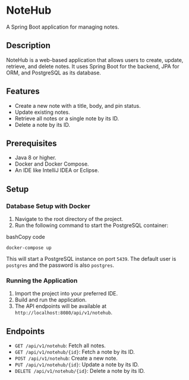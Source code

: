 # NoteHub

A Spring Boot application for managing notes.

## Description

NoteHub is a web-based application that allows users to create, update, retrieve, and delete notes. It uses Spring Boot for the backend, JPA for ORM, and PostgreSQL as its database.

## Features

-   Create a new note with a title, body, and pin status.
-   Update existing notes.
-   Retrieve all notes or a single note by its ID.
-   Delete a note by its ID.

## Prerequisites

-   Java 8 or higher.
-   Docker and Docker Compose.
-   An IDE like IntelliJ IDEA or Eclipse.

## Setup

### Database Setup with Docker

1.  Navigate to the root directory of the project.
2.  Run the following command to start the PostgreSQL container:

bashCopy code

`docker-compose up` 

This will start a PostgreSQL instance on port `5439`. The default user is `postgres` and the password is also `postgres`.

### Running the Application

1.  Import the project into your preferred IDE.
2.  Build and run the application.
3.  The API endpoints will be available at `http://localhost:8080/api/v1/notehub`.

## Endpoints

-   `GET /api/v1/notehub`: Fetch all notes.
-   `GET /api/v1/notehub/{id}`: Fetch a note by its ID.
-   `POST /api/v1/notehub`: Create a new note.
-   `PUT /api/v1/notehub/{id}`: Update a note by its ID.
-   `DELETE /api/v1/notehub/{id}`: Delete a note by its ID.

